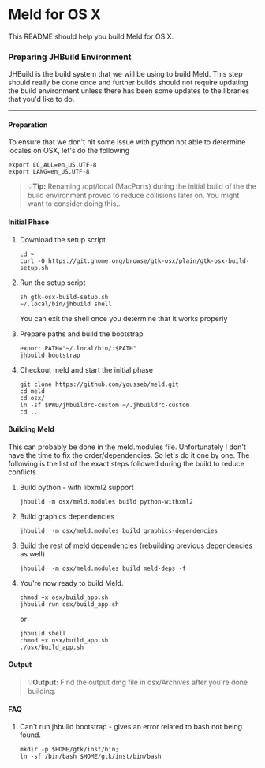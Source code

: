 Meld for OS X
===========

This README should help you build Meld for OS X.

### Preparing JHBuild Environment ###

JHBuild is the build system that we will be using to build Meld. This step should really be done once and further builds should not require updating the build environment unless there has been some updates to the libraries that you'd like to do.

---
#### Preparation ####

To ensure that we don't hit some issue with python not able to determine locales on OSX, let's do the following
```
export LC_ALL=en_US.UTF-8
export LANG=en_US.UTF-8
```

> :bulb:**Tip:** Renaming /opt/local (MacPorts) during the initial build of the the build
environment proved to reduce collisions later on. You might want to consider doing this..


#### Initial Phase ####

 1. Download the setup script
	```
	cd ~
	curl -O https://git.gnome.org/browse/gtk-osx/plain/gtk-osx-build-setup.sh
	```

 2. Run the setup script
	```
	sh gtk-osx-build-setup.sh
	~/.local/bin/jhbuild shell
	```
	You can exit the shell once you determine that it works properly

 3. Prepare paths and build the bootstrap
	```
	export PATH="~/.local/bin/:$PATH"
	jhbuild bootstrap
	```

 4. Checkout meld and start the initial phase
	```
	git clone https://github.com/yousseb/meld.git
	cd meld
	cd osx/
	ln -sf $PWD/jhbuildrc-custom ~/.jhbuildrc-custom
	cd ..
	```

#### Building Meld ####

This can probably be done in the meld.modules file. Unfortunately I don't have
the time to fix the order/dependencies. So let's do it one by one. The following
is the list of the exact steps followed during the build to reduce conflicts

 1. Build python - with libxml2 support
	```
	jhbuild -m osx/meld.modules build python-withxml2
	```

 2. Build graphics dependencies
 	```
 	jhbuild  -m osx/meld.modules build graphics-dependencies
 	```

 3. Build the rest of meld dependencies (rebuilding previous dependencies as well)
	```
	jhbuild  -m osx/meld.modules build meld-deps -f
	```

 4. You're now ready to build Meld.
	```
	chmod +x osx/build_app.sh
	jhbuild run osx/build_app.sh
	```
	or
	```
	jhbuild shell
	chmod +x osx/build_app.sh
	./osx/build_app.sh
	```

#### Output ####

> :bulb:**Output:** Find the output dmg file in osx/Archives after you're done building.

#### FAQ ####

1. Can't run jhbuild bootstrap - gives an error related to bash not being found.
	```
	mkdir -p $HOME/gtk/inst/bin; 
	ln -sf /bin/bash $HOME/gtk/inst/bin/bash
	```
